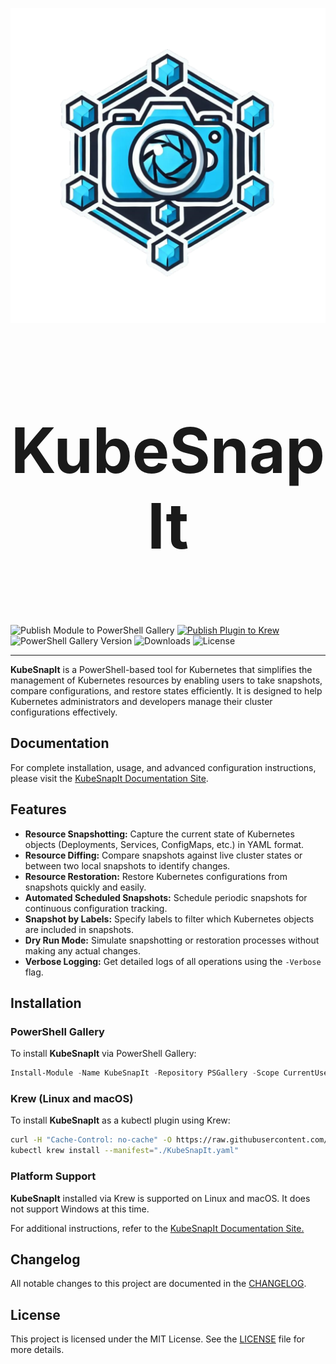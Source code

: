 
<p align="center">
  <img src="./images/KubeSnapIt.png" />
</p>
<h1 align="center" style="font-size: 100px;">
  <b>KubeSnapIt</b>
</h1>

</br>

![Publish Module to PowerShell Gallery](https://github.com/KubeDeckio/KubeSnapIt/actions/workflows/publish-psgal.yml/badge.svg)
[![Publish Plugin to Krew](https://github.com/KubeDeckio/KubeSnapIt/actions/workflows/publish-krewplugin.yaml/badge.svg)](https://github.com/KubeDeckio/KubeSnapIt/actions/workflows/publish-krewplugin.yaml)
![PowerShell Gallery Version](https://img.shields.io/powershellgallery/v/KubeSnapIt.svg)
![Downloads](https://img.shields.io/powershellgallery/dt/KubeSnapIt.svg)
![License](https://img.shields.io/github/license/PixelRobots/KubeSnapIt.svg)

---

**KubeSnapIt** is a PowerShell-based tool for Kubernetes that simplifies the management of Kubernetes resources by enabling users to take snapshots, compare configurations, and restore states efficiently. It is designed to help Kubernetes administrators and developers manage their cluster configurations effectively.

## Documentation

For complete installation, usage, and advanced configuration instructions, please visit the [KubeSnapIt Documentation Site](https://kubesnapit.io).

## Features

- **Resource Snapshotting:** Capture the current state of Kubernetes objects (Deployments, Services, ConfigMaps, etc.) in YAML format.
- **Resource Diffing:** Compare snapshots against live cluster states or between two local snapshots to identify changes.
- **Resource Restoration:** Restore Kubernetes configurations from snapshots quickly and easily.
- **Automated Scheduled Snapshots:** Schedule periodic snapshots for continuous configuration tracking.
- **Snapshot by Labels:** Specify labels to filter which Kubernetes objects are included in snapshots.
- **Dry Run Mode:** Simulate snapshotting or restoration processes without making any actual changes.
- **Verbose Logging:** Get detailed logs of all operations using the `-Verbose` flag.

## Installation

### PowerShell Gallery

To install **KubeSnapIt** via PowerShell Gallery:

```powershell
Install-Module -Name KubeSnapIt -Repository PSGallery -Scope CurrentUser
```

### Krew (Linux and macOS)

To install **KubeSnapIt** as a kubectl plugin using Krew:

```bash
curl -H "Cache-Control: no-cache" -O https://raw.githubusercontent.com/PixelRobots/KubeSnapIt/main/KubeSnapIt.yaml
kubectl krew install --manifest="./KubeSnapIt.yaml"
```

### Platform Support

**KubeSnapIt** installed via Krew is supported on Linux and macOS. It does not support Windows at this time.

For additional instructions, refer to the [KubeSnapIt Documentation Site.](https://kubesnapit.io)

## Changelog

All notable changes to this project are documented in the [CHANGELOG](./CHANGELOG.md).

## License

This project is licensed under the MIT License. See the [LICENSE](./LICENSE) file for more details.
